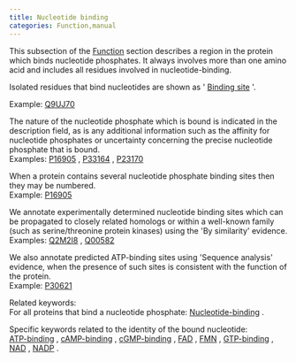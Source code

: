 ```yaml
---
title: Nucleotide binding
categories: Function,manual
---
```


This subsection of the [Function](http://www.uniprot.org/help/function%5Fsection) section describes a region in the protein which binds nucleotide phosphates. It always involves more than one amino acid and includes all residues involved in nucleotide-binding.

Isolated residues that bind nucleotides are shown as ' [Binding site](http://www.uniprot.org/manual/binding) '.

Example: [Q9UJ70](http://www.uniprot.org/uniprotkb/Q9UJ70#function)

The nature of the nucleotide phosphate which is bound is indicated in the description field, as is any additional information such as the affinity for nucleotide phosphates or uncertainty concerning the precise nucleotide phosphate that is bound.  
Examples: [P16905](http://www.uniprot.org/uniprotkb/P16905#function) , [P33164](http://www.uniprot.org/uniprotkb/P33164#function) , [P23170](http://www.uniprot.org/uniprotkb/P23170#function)

When a protein contains several nucleotide phosphate binding sites then they may be numbered.  
Example: [P16905](http://www.uniprot.org/uniprotkb/P16905#function)

We annotate experimentally determined nucleotide binding sites which can be propagated to closely related homologs or within a well-known family (such as serine/threonine protein kinases) using the 'By similarity' evidence.  
Examples: [Q2M2I8](http://www.uniprot.org/uniprotkb/Q2M2I8#function) , [Q00582](http://www.uniprot.org/uniprotkb/Q00582#function)

We also annotate predicted ATP-binding sites using 'Sequence analysis' evidence, when the presence of such sites is consistent with the function of the protein.  
Example: [P30621](http://www.uniprot.org/uniprotkb/P30621#function)

Related keywords:  
For all proteins that bind a nucleotide phosphate: [Nucleotide-binding](http://www.uniprot.org/keywords/547) .

Specific keywords related to the identity of the bound nucleotide:  
[ATP-binding](http://www.uniprot.org/keywords/67) , [cAMP-binding](http://www.uniprot.org/keywords/116) , [cGMP-binding](http://www.uniprot.org/keywords/142) , [FAD](http://www.uniprot.org/keywords/274) , [FMN](http://www.uniprot.org/keywords/288) , [GTP-binding](http://www.uniprot.org/keywords/342) , [NAD](http://www.uniprot.org/keywords/520) , [NADP](http://www.uniprot.org/keywords/521) .
